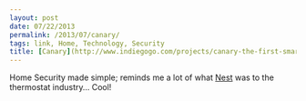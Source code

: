 ```yaml
---
layout: post
date: 07/22/2013
permalink: /2013/07/canary/
tags: link, Home, Technology, Security
title: [Canary](http://www.indiegogo.com/projects/canary-the-first-smart-home-security-device-for-everyone?c=home)
---
```


<p>Home Security made simple; reminds me a lot of what <a href="http://www.nest.com" title="Nest Learning Thermostat">Nest</a> was to the thermostat industry&#8230; Cool!</p>